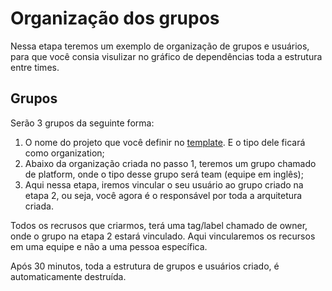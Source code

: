 # Organização dos grupos

Nessa etapa teremos um exemplo de organização de grupos e usuários, para que você consia visulizar no gráfico de dependências toda a estrutura entre times.

## Grupos

Serão 3 grupos da seguinte forma:
1. O nome do projeto que você definir no [template](https://platform-demo.synera.com.br/create/templates/default/plataforma-orchestration). E o tipo dele ficará como organization;
2. Abaixo da organização criada no passo 1, teremos um grupo chamado de platform, onde o tipo desse grupo será team (equipe em inglês);
3. Aqui nessa etapa, iremos vincular o seu usuário ao grupo criado na etapa 2, ou seja, você agora é o responsável por toda a arquitetura criada.

Todos os recrusos que criarmos, terá uma tag/label chamado de owner, onde o grupo na etapa 2 estará vinculado.  Aqui vincularemos os recursos em uma equipe e não a uma pessoa específica.

Após 30 minutos, toda a estrutura de grupos e usuários criado, é automaticamente destruída.